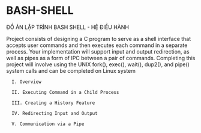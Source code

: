 # BASH-SHELL
ĐỒ ÁN LẬP TRÌNH BASH SHELL - HỆ ĐIỀU HÀNH

Project consists of designing a C program to serve as a shell interface that accepts user commands
and then executes each command in a separate process. Your implementation will support input and
output redirection, as well as pipes as a form of IPC between a pair of commands. Completing this
project will involve using the UNIX fork(), exec(), wait(), dup2(), and pipe() system calls and can be completed
on Linux system

      I. Overview
      
      II. Executing Command in a Child Process
      
      III. Creating a History Feature
      
      IV. Redirecting Input and Output
      
      V. Communication via a Pipe
